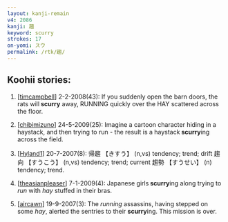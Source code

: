 ```yaml
---
layout: kanji-remain
v4: 2086
kanji: 趨
keyword: scurry
strokes: 17
on-yomi: スウ
permalink: /rtk/趨/
---
```


## Koohii stories: 

1) [<a href="http://kanji.koohii.com/profile/timcampbell">timcampbell</a>] 2-2-2008(43): If you suddenly open the barn doors, the rats will<strong> scurry</strong> away, RUNNING quickly over the HAY scattered across the floor.

2) [<a href="http://kanji.koohii.com/profile/chibimizuno">chibimizuno</a>] 24-5-2009(25): Imagine a cartoon character hiding in a haystack, and then trying to run - the result is a haystack<strong> scurry</strong>ing across the field.

3) [<a href="http://kanji.koohii.com/profile/Hyland1">Hyland1</a>] 20-7-2007(8): 帰趨 【きすう】 (n,vs) tendency; trend; drift 趨向 【すうこう】 (n,vs) tendency; trend; current 趨勢 【すうせい】 (n) tendency; trend.

4) [<a href="http://kanji.koohii.com/profile/theasianpleaser">theasianpleaser</a>] 7-1-2009(4): Japanese girls<strong> scurry</strong>ing along trying to <em>run</em> with <em>hay</em> stuffed in their bras.

5) [<a href="http://kanji.koohii.com/profile/aircawn">aircawn</a>] 19-9-2007(3): The <em>running</em> assassins, having stepped on some <em>hay</em>, alerted the sentries to their <strong>scurry</strong>ing. This mission is over.

